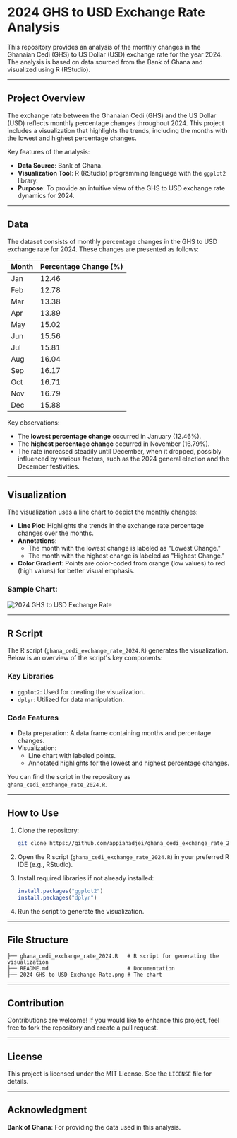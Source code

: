 # 2024 GHS to USD Exchange Rate Analysis

This repository provides an analysis of the monthly changes in the Ghanaian Cedi (GHS) to US Dollar (USD) exchange rate for the year 2024. The analysis is based on data sourced from the Bank of Ghana and visualized using R (RStudio).

---
  
## Project Overview
  
The exchange rate between the Ghanaian Cedi (GHS) and the US Dollar (USD) reflects monthly percentage changes throughout 2024. This project includes a visualization that highlights the trends, including the months with the lowest and highest percentage changes.

Key features of the analysis:
  - **Data Source**: Bank of Ghana.
- **Visualization Tool**: R (RStudio) programming language with the `ggplot2` library.
- **Purpose**: To provide an intuitive view of the GHS to USD exchange rate dynamics for 2024.

---
  
## Data
  
The dataset consists of monthly percentage changes in the GHS to USD exchange rate for 2024. These changes are presented as follows:
  
  | Month | Percentage Change (%) |
  |-------|------------------------|
  | Jan   | 12.46                 |
  | Feb   | 12.78                 |
  | Mar   | 13.38                 |
  | Apr   | 13.89                 |
  | May   | 15.02                 |
  | Jun   | 15.56                 |
  | Jul   | 15.81                 |
  | Aug   | 16.04                 |
  | Sep   | 16.17                 |
  | Oct   | 16.71                 |
  | Nov   | 16.79                 |
  | Dec   | 15.88                 |
  
Key observations:
- The **lowest percentage change** occurred in January (12.46%).
- The **highest percentage change** occurred in November (16.79%).
- The rate increased steadily until December, when it dropped, possibly influenced by various factors, such as the 2024 general election and the December festivities.

---
  
## Visualization
  
The visualization uses a line chart to depict the monthly changes:
- **Line Plot**: Highlights the trends in the exchange rate percentage changes over the months.
- **Annotations**:
  - The month with the lowest change is labeled as "Lowest Change."
  - The month with the highest change is labeled as "Highest Change."
- **Color Gradient**: Points are color-coded from orange (low values) to red (high values) for better visual emphasis.

### Sample Chart:

![2024 GHS to USD Exchange Rate](https://github.com/user-attachments/assets/1a705d2e-d2de-4ccd-82bc-dbd897b02eab)

---
  
## R Script
  
  The R script (`ghana_cedi_exchange_rate_2024.R`) generates the visualization. Below is an overview of the script's key components:

### Key Libraries
- `ggplot2`: Used for creating the visualization.
- `dplyr`: Utilized for data manipulation.

### Code Features
- Data preparation: A data frame containing months and percentage changes.
- Visualization:
  - Line chart with labeled points.
  - Annotated highlights for the lowest and highest percentage changes.

You can find the script in the repository as `ghana_cedi_exchange_rate_2024.R`.

---

## How to Use

1. Clone the repository:
   ```bash
   git clone https://github.com/appiahadjei/ghana_cedi_exchange_rate_2024.git
   ```

2. Open the R script (`ghana_cedi_exchange_rate_2024.R`) in your preferred R IDE (e.g., RStudio).

3. Install required libraries if not already installed:
   ```R
   install.packages("ggplot2")
   install.packages("dplyr")
   ```

4. Run the script to generate the visualization.

---

## File Structure

```
├── ghana_cedi_exchange_rate_2024.R   # R script for generating the visualization
├── README.md                         # Documentation
├── 2024 GHS to USD Exchange Rate.png # The chart
```

---

## Contribution

Contributions are welcome! If you would like to enhance this project, feel free to fork the repository and create a pull request.

---

## License

This project is licensed under the MIT License. See the `LICENSE` file for details.

---

## Acknowledgment

**Bank of Ghana**: For providing the data used in this analysis.
